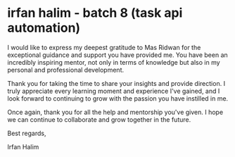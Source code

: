 # irfan halim - batch 8 (task api automation)

I would like to express my deepest gratitude to Mas Ridwan for the exceptional guidance and support you have provided me. You have been an incredibly inspiring mentor, not only in terms of knowledge but also in my personal and professional development.

Thank you for taking the time to share your insights and provide direction. I truly appreciate every learning moment and experience I've gained, and I look forward to continuing to grow with the passion you have instilled in me.

Once again, thank you for all the help and mentorship you've given. I hope we can continue to collaborate and grow together in the future.

Best regards,

Irfan Halim